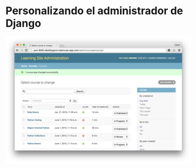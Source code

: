 Personalizando el administrador de Django
=========================================

![image](screenshots/captura.png)